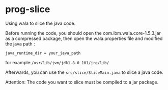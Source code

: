 # prog-slice
Using wala to slice the java code.

Before running the code, you should open the com.ibm.wala.core-1.5.3.jar as a compressed package, then open the wala.properties file and modified the java path :

`java_runtime_dir = your_java_path`

for example:`/usr/lib/jvm/jdk1.8.0_101/jre/lib/`

Afterwards, you can use the `src/slice/SliceMain.java` to slice a java code.

Attention: The code you want to slice must be compiled to a jar package.

